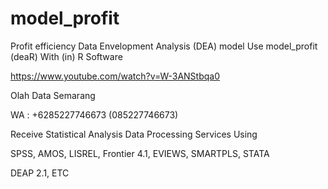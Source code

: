 # model_profit
Profit efficiency Data Envelopment Analysis (DEA) model Use model_profit (deaR) With (in) R Software

https://www.youtube.com/watch?v=W-3ANStbqa0

Olah Data Semarang

WA : +6285227746673 (085227746673)

Receive Statistical Analysis Data Processing Services Using

SPSS, AMOS, LISREL, Frontier 4.1, EVIEWS, SMARTPLS, STATA

DEAP 2.1, ETC
